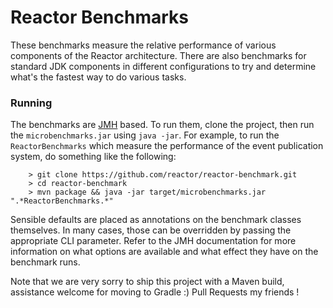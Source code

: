 # Reactor Benchmarks

These benchmarks measure the relative performance of various components of the Reactor architecture. There are also benchmarks for standard JDK components in different configurations to try and determine what's the fastest way to do various tasks.

### Running

The benchmarks are [JMH](http://openjdk.java.net/projects/code-tools/jmh/) based. To run them, clone the project, then run the `microbenchmarks.jar` using `java -jar`. For example, to run the `ReactorBenchmarks` which measure the performance of the event publication system, do something like the following:

		> git clone https://github.com/reactor/reactor-benchmark.git
		> cd reactor-benchmark
		> mvn package && java -jar target/microbenchmarks.jar ".*ReactorBenchmarks.*"

Sensible defaults are placed as annotations on the benchmark classes themselves. In many cases, those can be overridden by passing the appropriate CLI parameter. Refer to the JMH documentation for more information on what options are available and what effect they have on the benchmark runs.

Note that we are very sorry to ship this project with a Maven build, assistance welcome for moving to Gradle :) Pull Requests my friends !
